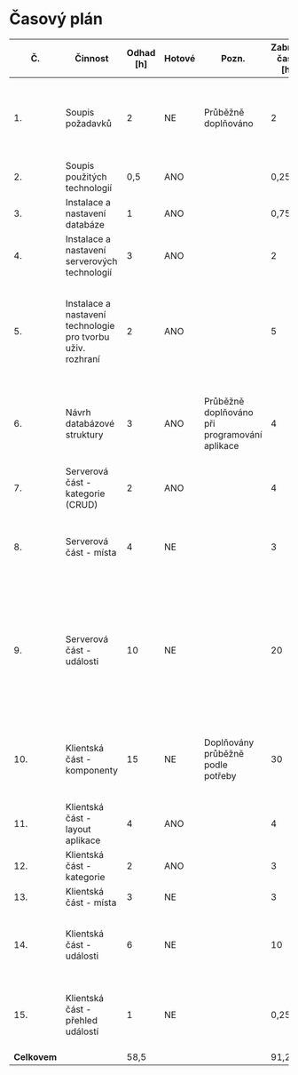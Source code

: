 # Časový plán
| Č. |Činnost|Odhad \[h\]| Hotové | Pozn. | Zabralo času \[h\] | Stav k 15. 7. 2022 |
|--|--|--|--|--|--|--|
|1.| Soupis požadavků | 2 | NE | Průběžně doplňováno| 2 | Požadavky ponechány tak, aby vznikl alespoň základní prototyp aplikace. Ne všechny se stihlo vypracovat | 
|2.| Soupis použitých technologií | 0,5 | ANO | | 0,25 | Hotové |
|3.| Instalace a nastavení databáze | 1 | ANO | | 0,75 | Hotové |
|4.| Instalace a nastavení serverových technologií | 3 | ANO | |2 | Hotové |
|5.| Instalace a nastavení technologie pro tvorbu uživ. rozhraní | 2 | ANO | | 5 | Zdržení kvůli doinstalování preprocesoru CSS souborů v průběhu projektu, kdy bylo zároveň nutné aktualizovat již nakonfigurované závislosti |
|6.|Návrh databázové struktury | 3 | ANO | Průběžně doplňováno při programování aplikace | 4 | Není finální databázová struktura. V průběhu projektu bylo nutné několikrát přepracovat. |
|7.|Serverová část - kategorie (CRUD)|2|ANO || 4 | Již kompletní
|8.|Serverová část - místa|4|NE || 3 | Již kompletní, rychlejší implementace, díky využití naprogramovaných kategorií |
|9.|Serverová část - události|10|NE ||20 | Doposud není hotové. Jde přidat samostatné události i opakující se, částečně je naprogramované mazání událostí (buď jedna a nebo všechny). Není doprogramované upravování událostí |
|10.|Klientská část - komponenty | 15 | NE | Doplňovány průběžně podle potřeby| 30 | Komponenty uživatelského rozhraní z větší části hotové. Další by bylo nutné doplnit podle potřeby |
|11.|Klientská část - layout aplikace |4|ANO || 4 | Hotové |
|12.|Klientská část - kategorie|2|ANO ||3 | Hotové |
|13.|Klientská část - místa|3|NE || 3 | Hotové |
|14.|Klientská část - události|6|NE || 10 | Z větší části připraveno uživatelské rozhraní pro editaci událostí, chybí některá pole. |
|15.|Klientská část - přehled událostí |1| NE || 0,25 | Souvisí s předcházejícím bodem. Je pouze základní seznam, který není nastylovaný. |
|**Celkovem**  ||58,5|||91,25|


